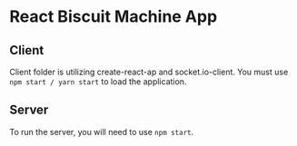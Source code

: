# React Biscuit Machine App

## Client

Client folder is utilizing create-react-ap and socket.io-client. You must use `npm start / yarn start` to load the application.

## Server

To run the server, you will need to use `npm start`.
